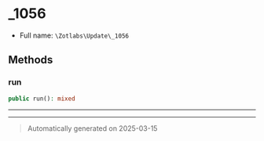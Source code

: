
# _1056





* Full name: `\Zotlabs\Update\_1056`




## Methods


### run



```php
public run(): mixed
```












***


***
> Automatically generated on 2025-03-15
